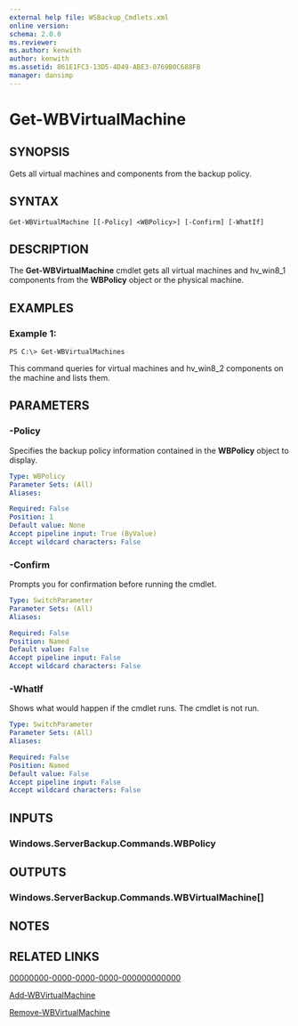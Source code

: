 ```yaml
---
external help file: WSBackup_Cmdlets.xml
online version: 
schema: 2.0.0
ms.reviewer:
ms.author: kenwith
author: kenwith
ms.assetid: 861E1FC3-13D5-4D49-ABE3-0769B0C688FB
manager: dansimp
---
```


# Get-WBVirtualMachine

## SYNOPSIS
Gets all virtual machines and components from the backup policy.

## SYNTAX

```
Get-WBVirtualMachine [[-Policy] <WBPolicy>] [-Confirm] [-WhatIf]
```

## DESCRIPTION
The **Get-WBVirtualMachine** cmdlet gets all virtual machines and hv_win8_1 components from the **WBPolicy** object or the physical machine.

## EXAMPLES

### Example 1:
```
PS C:\> Get-WBVirtualMachines
```

This command queries for virtual machines and  hv_win8_2 components on the machine and lists them.

## PARAMETERS

### -Policy
Specifies the backup policy information contained in the **WBPolicy** object to display.

```yaml
Type: WBPolicy
Parameter Sets: (All)
Aliases: 

Required: False
Position: 1
Default value: None
Accept pipeline input: True (ByValue)
Accept wildcard characters: False
```

### -Confirm
Prompts you for confirmation before running the cmdlet.

```yaml
Type: SwitchParameter
Parameter Sets: (All)
Aliases: 

Required: False
Position: Named
Default value: False
Accept pipeline input: False
Accept wildcard characters: False
```

### -WhatIf
Shows what would happen if the cmdlet runs.
The cmdlet is not run.

```yaml
Type: SwitchParameter
Parameter Sets: (All)
Aliases: 

Required: False
Position: Named
Default value: False
Accept pipeline input: False
Accept wildcard characters: False
```

## INPUTS

### Windows.ServerBackup.Commands.WBPolicy

## OUTPUTS

### Windows.ServerBackup.Commands.WBVirtualMachine[]

## NOTES

## RELATED LINKS

[00000000-0000-0000-0000-000000000000](00000000-0000-0000-0000-000000000000)

[Add-WBVirtualMachine](./Add-WBVirtualMachine.md)

[Remove-WBVirtualMachine](./Remove-WBVirtualMachine.md)

